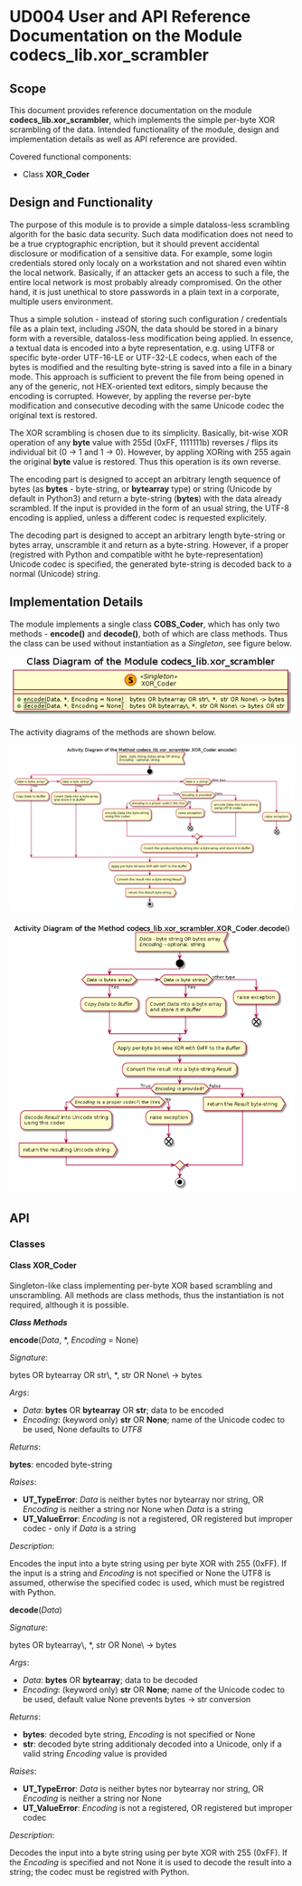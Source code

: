 # UD004 User and API Reference Documentation on the Module codecs_lib.xor_scrambler

## Scope

This document provides reference documentation on the module **codecs_lib.xor_scrambler**, which implements the simple per-byte XOR scrambling of the data. Intended functionality of the module, design and implementation details as well as API reference are provided.

Covered functional components:

* Class **XOR_Coder**

## Design and Functionality

The purpose of this module is to provide a simple dataloss-less scrambling algorith for the basic data security. Such data modification does not need to be a true cryptographic encription, but it should prevent accidental disclosure or modification of a sensitive data. For example, some login credentials stored only localy on a workstation and not shared even wihtin the local network. Basically, if an attacker gets an access to such a file, the entire local network is most probably already compromised. On the other hand, it is just unethical to store passwords in a plain text in a corporate, multiple users environment.

Thus a simple solution - instead of storing such configuration / credentials file as a plain text, including JSON, the data should be stored in a binary form with a reversible, dataloss-less modification being applied. In essence, a textual data is encoded into a byte representation, e.g. using UTF8 or specific byte-order UTF-16-LE or UTF-32-LE codecs, when each of the bytes is modified and the resulting byte-string is saved into a file in a binary mode. This approach is sufficient to prevent the file from being opened in any of the generic, not HEX-oriented text editors, simply because the encoding is corrupted. However, by appling the reverse per-byte modification and consecutive decoding with the same Unicode codec the original text is restored.

The XOR scrambling is chosen due to its simplicity. Basically, bit-wise XOR operation of any **byte** value with 255d (0xFF, 1111111b) reverses / flips its individual bit (0 -> 1 and 1 -> 0). However, by appling XORing with 255 again the original **byte** value is restored. Thus this operation is its own reverse.

The encoding part is designed to accept an arbitrary length sequence of bytes (as **bytes** - byte-string, or **bytearray** type) or string (Unicode by default in Python3) and return a byte-string (**bytes**) with the data already scrambled. If the input is provided in the form of an usual string, the UTF-8 encoding is applied, unless a different codec is requested explicitely.

The decoding part is designed to accept an arbitrary length byte-string or bytes array, unscramble it and return as a byte-string. However, if a proper (registred with Python and compatible witht he byte-representation) Unicode codec is specified, the generated byte-string is decoded back to a normal (Unicode) string.

## Implementation Details

The module implements a single class **COBS_Coder**, which has only two methods - **encode()** and **decode()**, both of which are class methods. Thus the class can be used without instantiation as a *Singleton*, see figure below.

![Class diagram of the module](../UML/xor_scrambler/xor_scrambler_classes.png)

The activity diagrams of the methods are shown below.

![Activity diagram of encode()](../UML/xor_scrambler/xor_coder_encode.png)

![Activity diagram of decode()](../UML/xor_scrambler/xor_coder_decode.png)

## API

### Classes

#### Class XOR_Coder

Singleton-like class implementing per-byte XOR based scrambling and unscrambling. All methods are class methods, thus the instantiation is not required, although it is possible.

***Class Methods***

**encode**(*Data*, \*, *Encoding* = None)

*Signature*:

bytes OR bytearray OR str\\, *, str OR None\ -> bytes

*Args*:

* *Data*: **bytes** OR **bytearray** OR **str**; data to be encoded
* *Encoding*: (keyword only) **str** OR **None**; name of the Unicode codec to be used, None defaults to *UTF8*

*Returns*:

**bytes**: encoded byte-string

*Raises*:

* **UT_TypeError**: *Data* is neither bytes nor bytearray nor string, OR *Encoding* is neither a string nor None when *Data* is a string
* **UT_ValueError**: *Encoding* is not a registered, OR registered but improper codec - only if *Data* is a string

*Description*:

Encodes the input into a byte string using per byte XOR with 255 (0xFF). If the input is a string and *Encoding* is not specified or None the UTF8 is assumed, otherwise the specified codec is used, which must be registred with Python.

**decode**(*Data*)

*Signature*:

bytes OR bytearray\\, *, str OR None\ -> bytes

*Args*:

* *Data*: **bytes** OR **bytearray**; data to be decoded
* *Encoding*: (keyword only) **str** OR **None**; name of the Unicode codec to be used, default value None prevents bytes -> str conversion

*Returns*:

* **bytes**: decoded byte string, *Encoding* is not specified or None
* **str**: decoded byte string additionaly decoded into a Unicode, only if a valid string *Encoding* value is provided

*Raises*:

* **UT_TypeError**: *Data* is neither bytes nor bytearray nor string, OR *Encoding* is neither a string nor None
* **UT_ValueError**: *Encoding* is not a registered, OR registered but improper codec

*Description*:

Decodes the input into a byte string using per byte XOR with 255 (0xFF). If the *Encoding* is specified and not None it is used to decode the result into a string; the codec must be registred with Python.
